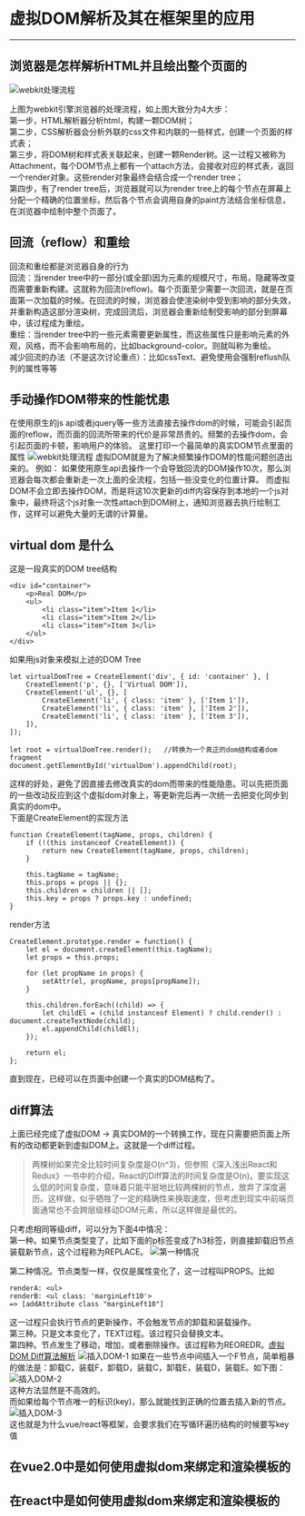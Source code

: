 # 虚拟DOM解析及其在框架里的应用

------
## 浏览器是怎样解析HTML并且绘出整个页面的
![webkit处理流程](https://upload-images.jianshu.io/upload_images/1959053-7c24fdb60936bd96.jpg?imageMogr2/auto-orient/strip%7CimageView2/2/w/636/format/webp)

上图为webkit引擎浏览器的处理流程，如上图大致分为4大步：<br />
第一步，HTML解析器分析html，构建一颗DOM树；<br />
第二步，CSS解析器会分析外联的css文件和内联的一些样式，创建一个页面的样式表；<br />
第三步，将DOM树和样式表关联起来，创建一颗Render树。这一过程又被称为Attachment，每个DOM节点上都有一个attach方法，会接收对应的样式表，返回一个render对象。这些render对象最终会结合成一个render tree；<br />
第四步，有了render tree后，浏览器就可以为render tree上的每个节点在屏幕上分配一个精确的位置坐标，然后各个节点会调用自身的paint方法结合坐标信息，在浏览器中绘制中整个页面了。<br />
## 回流（reflow）和重绘
回流和重绘都是浏览器自身的行为<br />
回流：当render tree中的一部分(或全部)因为元素的规模尺寸，布局，隐藏等改变而需要重新构建。这就称为回流(reflow)。每个页面至少需要一次回流，就是在页面第一次加载的时候。在回流的时候，浏览器会使渲染树中受到影响的部分失效，并重新构造这部分渲染树，完成回流后，浏览器会重新绘制受影响的部分到屏幕中，该过程成为重绘。<br />
重绘：当render tree中的一些元素需要更新属性，而这些属性只是影响元素的外观，风格，而不会影响布局的，比如background-color。则就叫称为重绘。<br />
减少回流的办法（不是这次讨论重点）：比如cssText、避免使用会强制reflush队列的属性等等
## 手动操作DOM带来的性能忧患
在使用原生的js api或者jquery等一些方法直接去操作dom的时候，可能会引起页面的reflow，而页面的回流所带来的代价是非常昂贵的。频繁的去操作dom，会引起页面的卡顿，影响用户的体验。
这里打印一个最简单的真实DOM节点里面的属性
![webkit处理流程](https://upload-images.jianshu.io/upload_images/1959053-409c2c86d78baa71.png?imageMogr2/auto-orient/strip%7CimageView2/2/w/1000/format/webp)
虚拟DOM就是为了解决频繁操作DOM的性能问题创造出来的。
例如：
如果使用原生api去操作一个会导致回流的DOM操作10次，那么浏览器会每次都会重新走一次上面的全流程，包括一些没变化的位置计算。
而虚拟DOM不会立即去操作DOM，而是将这10次更新的diff内容保存到本地的一个js对象中，最终将这个js对象一次性attach到DOM树上，通知浏览器去执行绘制工作，这样可以避免大量的无谓的计算量。
## virtual dom 是什么
这是一段真实的DOM tree结构
```
<div id="container">
    <p>Real DOM</p>
    <ul>
        <li class="item">Item 1</li>
        <li class="item">Item 2</li>
        <li class="item">Item 3</li>
    </ul>
</div>
```
如果用js对象来模拟上述的DOM Tree
```
let virtualDomTree = CreateElement('div', { id: 'container' }, [
    CreateElement('p', {}, ['Virtual DOM']),
    CreateElement('ul', {}, [
        CreateElement('li', { class: 'item' }, ['Item 1']),
        CreateElement('li', { class: 'item' }, ['Item 2']),
        CreateElement('li', { class: 'item' }, ['Item 3']),
    ]),
]);

let root = virtualDomTree.render();   //转换为一个真正的dom结构或者dom fragment
document.getElementById('virtualDom').appendChild(root);
```
这样的好处，避免了因直接去修改真实的dom而带来的性能隐患。可以先把页面的一些改动反应到这个虚拟dom对象上，等更新完后再一次统一去把变化同步到真实的dom中。<br />
下面是CreateElement的实现方法
```
function CreateElement(tagName, props, children) {
    if (!(this instanceof CreateElement)) {
        return new CreateElement(tagName, props, children);
    }

    this.tagName = tagName;
    this.props = props || {};
    this.children = children || [];
    this.key = props ? props.key : undefined;
}
```
render方法
```
CreateElement.prototype.render = function() {
    let el = document.createElement(this.tagName);
    let props = this.props;

    for (let propName in props) {
        setAttr(el, propName, props[propName]);
    }

    this.children.forEach((child) => {
        let childEl = (child instanceof Element) ? child.render() : document.createTextNode(child);
        el.appendChild(childEl);
    });

    return el;
};
```
直到现在，已经可以在页面中创建一个真实的DOM结构了。

## diff算法
上面已经完成了虚拟DOM -> 真实DOM的一个转换工作，现在只需要把页面上所有的改动都更新到虚拟DOM上。这就是一个diff过程。
>两棵树如果完全比较时间复杂度是O(n^3)，但参照《深入浅出React和Redux》一书中的介绍，React的Diff算法的时间复杂度是O(n)。要实现这么低的时间复杂度，意味着只能平层地比较两棵树的节点，放弃了深度遍历。这样做，似乎牺牲了一定的精确性来换取速度，但考虑到现实中前端页面通常也不会跨层级移动DOM元素，所以这样做是最优的。

只考虑相同等级diff，可以分为下面4中情况：<br />
第一种。如果节点类型变了，比如下面的p标签变成了h3标签，则直接卸载旧节点装载新节点，这个过程称为REPLACE。
![第一种情况](https://upload-images.jianshu.io/upload_images/1959053-fd068c191a95ea82.png?imageMogr2/auto-orient/strip%7CimageView2/2/w/1000/format/webp)

第二种情况。节点类型一样，仅仅是属性变化了，这一过程叫PROPS。比如
```
renderA: <ul>
renderB: <ul class: 'marginLeft10'>
=> [addAttribute class "marginLeft10"]
```
这一过程只会执行节点的更新操作，不会触发节点的卸载和装载操作。<br/>
第三种。只是文本变化了，TEXT过程。该过程只会替换文本。<br/>
第四种。节点发生了移动，增加，或者删除操作。该过程称为REOREDR。[虚拟DOM Diff算法解析](http://www.infoq.com/cn/articles/react-dom-diff)
![插入DOM-1](https://upload-images.jianshu.io/upload_images/1959053-b592d77d1cc244e1.png?imageMogr2/auto-orient/strip%7CimageView2/2/w/1000/format/webp)
如果在一些节点中间插入一个F节点，简单粗暴的做法是：卸载C，装载F，卸载D，装载C，卸载E，装载D，装载E。如下图：
![插入DOM-2](https://res.infoq.com/articles/react-dom-diff/zh/resources/0909005.png)<br />
这种方法显然是不高效的。<br/>
而如果给每个节点唯一的标识(key)，那么就能找到正确的位置去插入新的节点。
![插入DOM-3](https://res.infoq.com/articles/react-dom-diff/zh/resources/0909006.png)<br />
这也就是为什么vue/react等框架，会要求我们在写循环遍历结构的时候要写key值
## 在vue2.0中是如何使用虚拟dom来绑定和渲染模板的
## 在react中是如何使用虚拟dom来绑定和渲染模板的


















